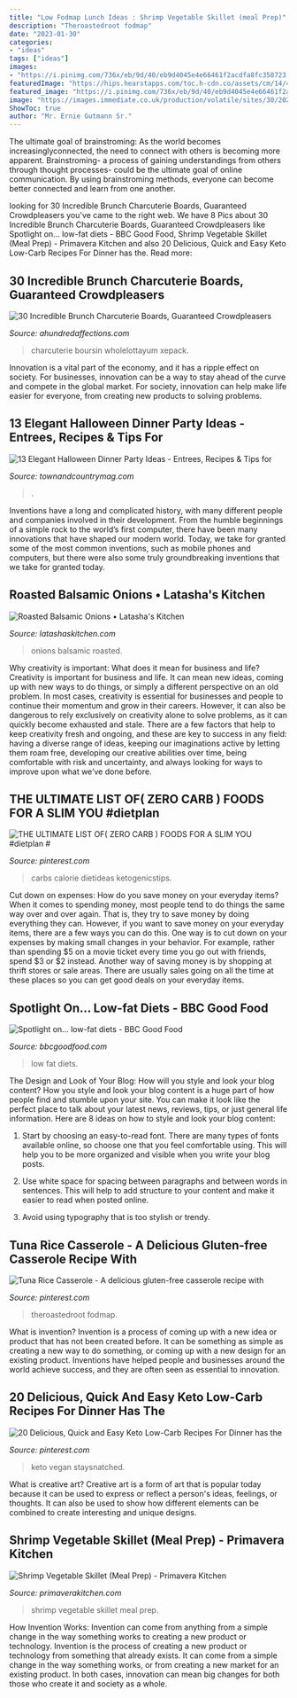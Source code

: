 ```yaml
---
title: "Low Fodmap Lunch Ideas : Shrimp Vegetable Skillet (meal Prep)"
description: "Theroastedroot fodmap"
date: "2023-01-30"
categories:
- "ideas"
tags: ["ideas"]
images:
- "https://i.pinimg.com/736x/eb/9d/40/eb9d4045e4e66461f2acdfa8fc358723.jpg"
featuredImage: "https://hips.hearstapps.com/toc.h-cdn.co/assets/cm/14/42/543e962b1cc88_-_9b8a8148-lg.jpg?crop=0.521xw:1.00xh;0.209xw,0&amp;resize=768:*"
featured_image: "https://i.pinimg.com/736x/eb/9d/40/eb9d4045e4e66461f2acdfa8fc358723.jpg"
image: "https://images.immediate.co.uk/production/volatile/sites/30/2020/08/low-fat-diets-700-350-baf36ac.jpg?quality=90&amp;resize=960,872"
ShowToc: true
author: "Mr. Ernie Gutmann Sr."
---
```



The ultimate goal of brainstroming:
As the world becomes increasinglyconnected, the need to connect with others is becoming more apparent. Brainstroming- a process of gaining understandings from others through thought processes- could be the ultimate goal of online communication. By using brainstroming methods, everyone can become better connected and learn from one another.

	

		
looking for 30 Incredible Brunch Charcuterie Boards, Guaranteed Crowdpleasers you've came to the right web. We have 8 Pics about 30 Incredible Brunch Charcuterie Boards, Guaranteed Crowdpleasers like Spotlight on... low-fat diets - BBC Good Food, Shrimp Vegetable Skillet (Meal Prep) - Primavera Kitchen and also 20 Delicious, Quick and Easy Keto Low-Carb Recipes For Dinner has the. Read more:
		
    
## 30 Incredible Brunch Charcuterie Boards, Guaranteed Crowdpleasers

<img loading=lazy src="https://ahundredaffections.com/wp-content/uploads/2021/02/healthy-low-carb-board.jpg" onerror="this.onerror=null;this.src='https://tse4.mm.bing.net/th?id=OIP.Y5I-ZSNL97Lge6wJqD2fowHaJ4&amp;pid=15.1';" alt="30 Incredible Brunch Charcuterie Boards, Guaranteed Crowdpleasers">

_Source: ahundredaffections.com_

>charcuterie boursin wholelottayum xepack. 

	

Innovation is a vital part of the economy, and it has a ripple effect on society. For businesses, innovation can be a way to stay ahead of the curve and compete in the global market. For society, innovation can help make life easier for everyone, from creating new products to solving problems.

    
## 13 Elegant Halloween Dinner Party Ideas - Entrees, Recipes &amp; Tips For

<img loading=lazy src="https://hips.hearstapps.com/toc.h-cdn.co/assets/cm/14/42/543e962b1cc88_-_9b8a8148-lg.jpg?crop=0.521xw:1.00xh;0.209xw,0&amp;resize=768:*" onerror="this.onerror=null;this.src='https://tse2.mm.bing.net/th?id=OIP.9N2YN-jmRxIXb0GUYH0zswHaJO&amp;pid=15.1';" alt="13 Elegant Halloween Dinner Party Ideas - Entrees, Recipes &amp; Tips for">

_Source: townandcountrymag.com_

>. 

	

Inventions have a long and complicated history, with many different people and companies involved in their development. From the humble beginnings of a simple rock to the world’s first computer, there have been many innovations that have shaped our modern world. Today, we take for granted some of the most common inventions, such as mobile phones and computers, but there were also some truly groundbreaking inventions that we take for granted today.

    
## Roasted Balsamic Onions • Latasha&#039;s Kitchen

<img loading=lazy src="https://latashaskitchen.com/wp-content/uploads/2016/05/shutterstock_153799472_Roasted-Balsamic-Onions_500k.jpg" onerror="this.onerror=null;this.src='https://tse1.mm.bing.net/th?id=OIP.dpDEc8UJKsFvp7q2hDK9mgHaE8&amp;pid=15.1';" alt="Roasted Balsamic Onions • Latasha&#039;s Kitchen">

_Source: latashaskitchen.com_

>onions balsamic roasted. 

	

Why creativity is important: What does it mean for business and life?
Creativity is important for business and life. It can mean new ideas, coming up with new ways to do things, or simply a different perspective on an old problem. In most cases, creativity is essential for businesses and people to continue their momentum and grow in their careers. However, it can also be dangerous to rely exclusively on creativity alone to solve problems, as it can quickly become exhausted and stale. There are a few factors that help to keep creativity fresh and ongoing, and these are key to success in any field: having a diverse range of ideas, keeping our imaginations active by letting them roam free, developing our creative abilities over time, being comfortable with risk and uncertainty, and always looking for ways to improve upon what we’ve done before.

    
## THE ULTIMATE LIST OF( ZERO CARB ) FOODS FOR A SLIM YOU #dietplan #

<img loading=lazy src="https://i.pinimg.com/736x/23/05/02/230502a4739afb5f9194db33761277db.jpg" onerror="this.onerror=null;this.src='https://tse3.mm.bing.net/th?id=OIP.FZwsDc_TeLL2EBzwXNRlUgHaRo&amp;pid=15.1';" alt="THE ULTIMATE LIST OF( ZERO CARB ) FOODS FOR A SLIM YOU #dietplan #">

_Source: pinterest.com_

>carbs calorie dietideas ketogenicstips. 

	

Cut down on expenses: How do you save money on your everyday items?
When it comes to spending money, most people tend to do things the same way over and over again. That is, they try to save money by doing everything they can. However, if you want to save money on your everyday items, there are a few ways you can do this. One way is to cut down on your expenses by making small changes in your behavior. For example, rather than spending $5 on a movie ticket every time you go out with friends, spend $3 or $2 instead. Another way of saving money is by shopping at thrift stores or sale areas. There are usually sales going on all the time at these places so you can get good deals on your everyday items.

    
## Spotlight On... Low-fat Diets - BBC Good Food

<img loading=lazy src="https://images.immediate.co.uk/production/volatile/sites/30/2020/08/low-fat-diets-700-350-baf36ac.jpg?quality=90&amp;resize=960,872" onerror="this.onerror=null;this.src='https://tse3.mm.bing.net/th?id=OIP.ADLfmZWZGj9RbPcrcOQhUwHaDt&amp;pid=15.1';" alt="Spotlight on... low-fat diets - BBC Good Food">

_Source: bbcgoodfood.com_

>low fat diets. 

	

The Design and Look of Your Blog: How will you style and look your blog content?
How you style and look your blog content is a huge part of how people find and stumble upon your site. You can make it look like the perfect place to talk about your latest news, reviews, tips, or just general life information. Here are 8 ideas on how to style and look your blog content:
1. Start by choosing an easy-to-read font. There are many types of fonts available online, so choose one that you feel comfortable using. This will help you to be more organized and visible when you write your blog posts.

2. Use white space for spacing between paragraphs and between words in sentences. This will help to add structure to your content and make it easier to read when posted online.

3. Avoid using typography that is too stylish or trendy.

    
## Tuna Rice Casserole - A Delicious Gluten-free Casserole Recipe With

<img loading=lazy src="https://i.pinimg.com/736x/eb/9d/40/eb9d4045e4e66461f2acdfa8fc358723.jpg" onerror="this.onerror=null;this.src='https://tse3.mm.bing.net/th?id=OIP.-9Fsrkj6ne0NCij_tVJlEgHaLH&amp;pid=15.1';" alt="Tuna Rice Casserole - A delicious gluten-free casserole recipe with">

_Source: pinterest.com_

>theroastedroot fodmap. 

	

What is invention?
Invention is a process of coming up with a new idea or product that has not been created before. It can be something as simple as creating a new way to do something, or coming up with a new design for an existing product. Inventions have helped people and businesses around the world achieve success, and they are often seen as essential to innovation.

    
## 20 Delicious, Quick And Easy Keto Low-Carb Recipes For Dinner Has The

<img loading=lazy src="https://i.pinimg.com/736x/d4/84/d0/d484d00442a05cf6ba074d3811c58566.jpg" onerror="this.onerror=null;this.src='https://tse1.mm.bing.net/th?id=OIP.RVJ68-cx72qAsledaOJ_fQHaLG&amp;pid=15.1';" alt="20 Delicious, Quick and Easy Keto Low-Carb Recipes For Dinner has the">

_Source: pinterest.com_

>keto vegan staysnatched. 

	

What is creative art?
Creative art is a form of art that is popular today because it can be used to express or reflect a person's ideas, feelings, or thoughts. It can also be used to show how different elements can be combined to create interesting and unique designs.

    
## Shrimp Vegetable Skillet (Meal Prep) - Primavera Kitchen

<img loading=lazy src="https://www.primaverakitchen.com/wp-content/uploads/2017/02/Shrimp-Vegetable-Skillet-Meal-Prep.jpg" onerror="this.onerror=null;this.src='https://tse2.mm.bing.net/th?id=OIP.mMvztw7XnRsxF0wpwvHN0AHaLH&amp;pid=15.1';" alt="Shrimp Vegetable Skillet (Meal Prep) - Primavera Kitchen">

_Source: primaverakitchen.com_

>shrimp vegetable skillet meal prep. 

	

How Invention Works: Invention can come from anything from a simple change in the way something works to creating a new product or technology.
Invention is the process of creating a new product or technology from something that already exists. It can come from a simple change in the way something works, or from creating a new market for an existing product. In both cases, innovation can mean big changes for both those who create it and society as a whole.

